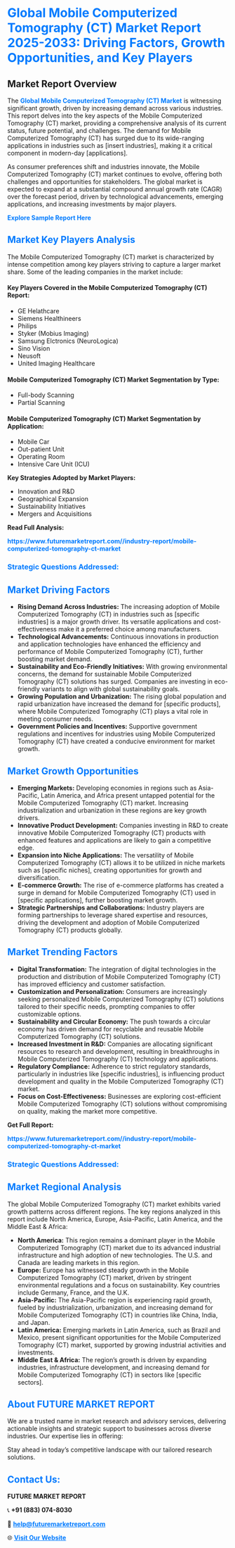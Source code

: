 <h1 style="color: #007BFF;">Global Mobile Computerized Tomography (CT) Market Report 2025-2033: Driving Factors, Growth Opportunities, and Key Players</h1>

<section id="overview">
<h2>Market Report Overview</h2>
<p>The <a href="https://www.futuremarketreport.com//industry-report/mobile-computerized-tomography-ct-market" style="color: #007BFF; text-decoration: none;"><strong>Global Mobile Computerized Tomography (CT) Market</strong></a> is witnessing significant growth, driven by increasing demand across various industries. This report delves into the key aspects of the Mobile Computerized Tomography (CT) market, providing a comprehensive analysis of its current status, future potential, and challenges. The demand for Mobile Computerized Tomography (CT) has surged due to its wide-ranging applications in industries such as [insert industries], making it a critical component in modern-day [applications].</p>
<p>As consumer preferences shift and industries innovate, the Mobile Computerized Tomography (CT) market continues to evolve, offering both challenges and opportunities for stakeholders. The global market is expected to expand at a substantial compound annual growth rate (CAGR) over the forecast period, driven by technological advancements, emerging applications, and increasing investments by major players.</p>
</section>

<section id="overview">
<p><a href="https://www.futuremarketreport.com//request-sample/reportId=50251" style="color: #007BFF; text-decoration: none;"><strong>Explore Sample Report Here</strong></a></p>
</section>

<section id="key-players">
<h2 style="color: #007BFF;">Market Key Players Analysis</h2>
<p>The Mobile Computerized Tomography (CT) market is characterized by intense competition among key players striving to capture a larger market share. Some of the leading companies in the market include:</p>
<h4>Key Players Covered in the Mobile Computerized Tomography (CT) Report:</h4>
<ul><li>GE Helathcare</li><li>Siemens Healthineers</li><li>Philips</li><li>Styker (Mobius Imaging)</li><li>Samsung Elctronics (NeuroLogica)</li><li>Sino Vision</li><li>Neusoft</li><li>United Imaging Healthcare</li></ul>
<h4>Mobile Computerized Tomography (CT) Market Segmentation by Type:</h4>
<ul><li>Full-body Scanning</li><li>Partial Scanning</li></ul>

<h4>Mobile Computerized Tomography (CT) Market Segmentation by Application:</h4>
<ul><li>Mobile Car</li><li>Out-patient Unit</li><li>Operating Room</li><li>Intensive Care Unit (ICU)</li></ul>
<p><strong>Key Strategies Adopted by Market Players:</strong></p>
<ul>
<li>Innovation and R&D</li>
<li>Geographical Expansion</li>
<li>Sustainability Initiatives</li>
<li>Mergers and Acquisitions</li>
</ul>
</section>

<section>
<p><strong>Read Full Analysis: </strong></p><a href="https://www.futuremarketreport.com//industry-report/mobile-computerized-tomography-ct-market" style="color: #007BFF; text-decoration: none;"><strong>https://www.futuremarketreport.com//industry-report/mobile-computerized-tomography-ct-market</strong></a>
<h3 style="color: #007BFF;">Strategic Questions Addressed:</h3>
</section>

<section id="driving-factors">
<h2 style="color: #007BFF;">Market Driving Factors</h2>
<ul>
<li><strong>Rising Demand Across Industries:</strong> The increasing adoption of Mobile Computerized Tomography (CT) in industries such as [specific industries] is a major growth driver. Its versatile applications and cost-effectiveness make it a preferred choice among manufacturers.</li>
<li><strong>Technological Advancements:</strong> Continuous innovations in production and application technologies have enhanced the efficiency and performance of Mobile Computerized Tomography (CT), further boosting market demand.</li>
<li><strong>Sustainability and Eco-Friendly Initiatives:</strong> With growing environmental concerns, the demand for sustainable Mobile Computerized Tomography (CT) solutions has surged. Companies are investing in eco-friendly variants to align with global sustainability goals.</li>
<li><strong>Growing Population and Urbanization:</strong> The rising global population and rapid urbanization have increased the demand for [specific products], where Mobile Computerized Tomography (CT) plays a vital role in meeting consumer needs.</li>
<li><strong>Government Policies and Incentives:</strong> Supportive government regulations and incentives for industries using Mobile Computerized Tomography (CT) have created a conducive environment for market growth.</li>
</ul>
</section>

<section id="growth-opportunities">
<h2 style="color: #007BFF;">Market Growth Opportunities</h2>
<ul>
<li><strong>Emerging Markets:</strong> Developing economies in regions such as Asia-Pacific, Latin America, and Africa present untapped potential for the Mobile Computerized Tomography (CT) market. Increasing industrialization and urbanization in these regions are key growth drivers.</li>
<li><strong>Innovative Product Development:</strong> Companies investing in R&D to create innovative Mobile Computerized Tomography (CT) products with enhanced features and applications are likely to gain a competitive edge.</li>
<li><strong>Expansion into Niche Applications:</strong> The versatility of Mobile Computerized Tomography (CT) allows it to be utilized in niche markets such as [specific niches], creating opportunities for growth and diversification.</li>
<li><strong>E-commerce Growth:</strong> The rise of e-commerce platforms has created a surge in demand for Mobile Computerized Tomography (CT) used in [specific applications], further boosting market growth.</li>
<li><strong>Strategic Partnerships and Collaborations:</strong> Industry players are forming partnerships to leverage shared expertise and resources, driving the development and adoption of Mobile Computerized Tomography (CT) products globally.</li>
</ul>
</section>

<section id="trending-factors">
<h2 style="color: #007BFF;">Market Trending Factors</h2>
<ul>
<li><strong>Digital Transformation:</strong> The integration of digital technologies in the production and distribution of Mobile Computerized Tomography (CT) has improved efficiency and customer satisfaction.</li>
<li><strong>Customization and Personalization:</strong> Consumers are increasingly seeking personalized Mobile Computerized Tomography (CT) solutions tailored to their specific needs, prompting companies to offer customizable options.</li>
<li><strong>Sustainability and Circular Economy:</strong> The push towards a circular economy has driven demand for recyclable and reusable Mobile Computerized Tomography (CT) solutions.</li>
<li><strong>Increased Investment in R&D:</strong> Companies are allocating significant resources to research and development, resulting in breakthroughs in Mobile Computerized Tomography (CT) technology and applications.</li>
<li><strong>Regulatory Compliance:</strong> Adherence to strict regulatory standards, particularly in industries like [specific industries], is influencing product development and quality in the Mobile Computerized Tomography (CT) market.</li>
<li><strong>Focus on Cost-Effectiveness:</strong> Businesses are exploring cost-efficient Mobile Computerized Tomography (CT) solutions without compromising on quality, making the market more competitive.</li>
</ul>
</section>

<section>
<p><strong>Get Full Report: </strong></p><a href="https://www.futuremarketreport.com//industry-report/mobile-computerized-tomography-ct-market" style="color: #007BFF; text-decoration: none;"><strong>https://www.futuremarketreport.com//industry-report/mobile-computerized-tomography-ct-market</strong></a>
<h3 style="color: #007BFF;">Strategic Questions Addressed:</h3>
</section>


<section id="regional-analysis">
<h2 style="color: #007BFF;">Market Regional Analysis</h2>
<p>The global Mobile Computerized Tomography (CT) market exhibits varied growth patterns across different regions. The key regions analyzed in this report include North America, Europe, Asia-Pacific, Latin America, and the Middle East & Africa:</p>
<ul>
<li><strong>North America:</strong> This region remains a dominant player in the Mobile Computerized Tomography (CT) market due to its advanced industrial infrastructure and high adoption of new technologies. The U.S. and Canada are leading markets in this region.</li>
<li><strong>Europe:</strong> Europe has witnessed steady growth in the Mobile Computerized Tomography (CT) market, driven by stringent environmental regulations and a focus on sustainability. Key countries include Germany, France, and the U.K.</li>
<li><strong>Asia-Pacific:</strong> The Asia-Pacific region is experiencing rapid growth, fueled by industrialization, urbanization, and increasing demand for Mobile Computerized Tomography (CT) in countries like China, India, and Japan.</li>
<li><strong>Latin America:</strong> Emerging markets in Latin America, such as Brazil and Mexico, present significant opportunities for the Mobile Computerized Tomography (CT) market, supported by growing industrial activities and investments.</li>
<li><strong>Middle East & Africa:</strong> The region’s growth is driven by expanding industries, infrastructure development, and increasing demand for Mobile Computerized Tomography (CT) in sectors like [specific sectors].</li>
</ul>
</section>

<footer>
<h2 style="color: #007BFF;">About FUTURE MARKET REPORT</h2>
<p>We are a trusted name in market research and advisory services, delivering actionable insights and strategic support to businesses across diverse industries. Our expertise lies in offering:</p>

<p>Stay ahead in today’s competitive landscape with our tailored research solutions.</p>

<h2 style="color: #007BFF;">Contact Us:</h2>
<p><strong>FUTURE MARKET REPORT</strong></p>
<p>📞 <strong>+91 (883) 074-8030</strong></p>
<p>📧 <strong><a href="mailto:help@futuremarketreport.com" style="color: #007BFF;">help@futuremarketreport.com</a></strong></p>
<p>🌐 <strong><a href="https://www.futuremarketreport.com/" style="color: #007BFF;">Visit Our Website</a></strong></p>
</footer>
